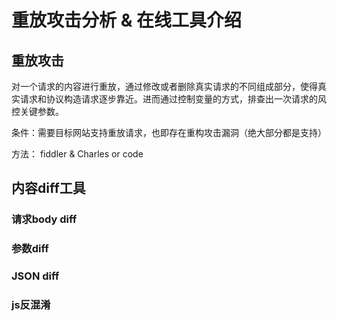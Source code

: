 
# 重放攻击分析 & 在线工具介绍

## 重放攻击

对一个请求的内容进行重放，通过修改或者删除真实请求的不同组成部分，使得真实请求和协议构造请求逐步靠近。进而通过控制变量的方式，排查出一次请求的风控关键参数。

条件：需要目标网站支持重放请求，也即存在重构攻击漏洞（绝大部分都是支持）

方法： fiddler & Charles or code


## 内容diff工具

### 请求body diff
### 参数diff
### JSON diff
### js反混淆

